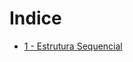 # Indice

* [1 - Estrutura Sequencial](https://github.com/Kauan-Santos/Lista-de-exercicios-Python/tree/main/Lista-de-Exercicios-Python-Brasil/1-Estrutura-Sequencial)